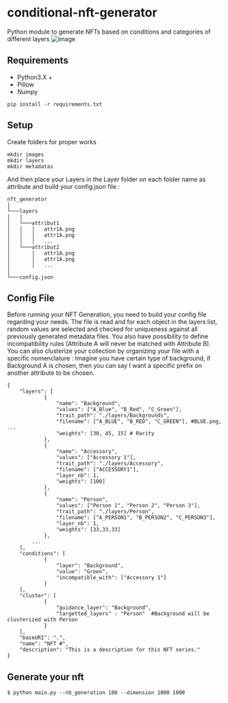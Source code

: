 # conditional-nft-generator

Python module to generate NFTs based on conditions and categories of different layers
![image](https://user-images.githubusercontent.com/30114255/162274962-118d0e65-fb63-456c-a6b9-4ee5422c8274.png)


## Requirements

- Python3.X +
- Pillow
- Numpy

```
pip install -r requirements.txt
```

## Setup

Create folders for proper works

```
mkdir images
mkdir layers
mkdir metadatas
```

And then place your Layers in the Layer folder on each folder name as attribute and build your config.json file : 
```
nft_generator
│
└───layers
│   │
│   └───attribut1
│   │   │   attr1A.png
│   │   │   attr1A.png
│   │   │   ...
│   └───attribut2
│       │   attr1A.png
│       │   attr1A.png
│       │   ...
│ 
└───config.json
```

## Config File

Before running your NFT Generation, you need to build your config file regarding your needs. The file is read and for each object in the layers list, random values are selected and checked for uniqueness against all previously generated metadata files.
You also have possibility to define incompatibility rules (Attribute A will never be matched with Attribute B). You can also clusterize your collection by organizing your file with a specific nomenclature : Imagine you have certain type of background, if Background A is chosen, then you can say I want a specific prefix on another attribute to be chosen.

```
{
    "layers": [
            {
                "name": "Background",
                "values": ["A_Blue", "B_Red", "C_Green"],
                "trait_path": "./layers/Backgrounds",
                "filename": ["A_BLUE", "B_RED", "C_GREEN"], #BLUE.png, ...
                "weights": [30, 45, 15] # Rarity
            },
            {
                "name": "Accessory",
                "values": ["Accessory 1"],
                "trait_path": "./layers/Accessory",
                "filename": ["ACCESSORY1"],
                "layer_nb": 1,
                "weights": [100]
            },
            {
                "name": "Person",
                "values": ["Person 1", "Person 2", "Person 3"],
                "trait_path": "./layers/Person",
                "filename": ["A_PERSON1", "B_PERSON2", "C_PERSON3"],
                "layer_nb": 1,
                "weights": [33,33,33]
            },
        ...
    ],
    "conditions": [
            {
                "layer": "Background",
                "value": "Green",
                "incompatible_with": ["Accessory 1"]
            }
    ],
    "cluster": [
            {
                "guidance_layer": "Background",
                "targetted_layers" : "Person"  #Background will be clusterized with Person
            }
    ],
    "baseURI": ".",
    "name": "NFT #",
    "description": "This is a description for this NFT series."
}
```


## Generate your nft

```
$ python main.py --nb_generation 100 --dimension 1000 1000
```
